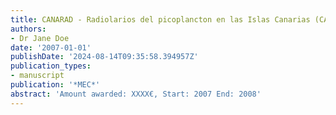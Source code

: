 ```yaml
---
title: CANARAD - Radiolarios del picoplancton en las Islas Canarias (CANARAD)
authors:
- Dr Jane Doe
date: '2007-01-01'
publishDate: '2024-08-14T09:35:58.394957Z'
publication_types:
- manuscript
publication: '*MEC*'
abstract: 'Amount awarded: XXXX€, Start: 2007 End: 2008'
---
```

